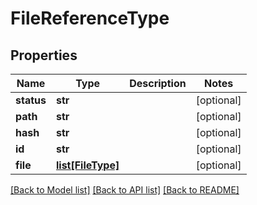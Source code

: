 # FileReferenceType

## Properties
Name | Type | Description | Notes
------------ | ------------- | ------------- | -------------
**status** | **str** |  | [optional] 
**path** | **str** |  | [optional] 
**hash** | **str** |  | [optional] 
**id** | **str** |  | [optional] 
**file** | [**list[FileType]**](FileType.md) |  | [optional] 

[[Back to Model list]](../README.md#documentation-for-models) [[Back to API list]](../README.md#documentation-for-api-endpoints) [[Back to README]](../README.md)


